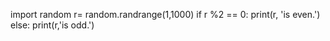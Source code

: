 import random
r= random.randrange(1,1000)
if r %2 == 0:
print(r, 'is even.')
else:
print(r,'is odd.')
